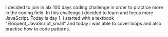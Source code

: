 I decided to join in alx 100 days coding challenge in order to
practice more in the coding field. In this challenge i decided
to learn and focus more  JavaScript. Today is day 1, i started
with a textbook "Eloquent_JavaScript_small" and today i was able
to cover loops and also practise how to code patterns.
